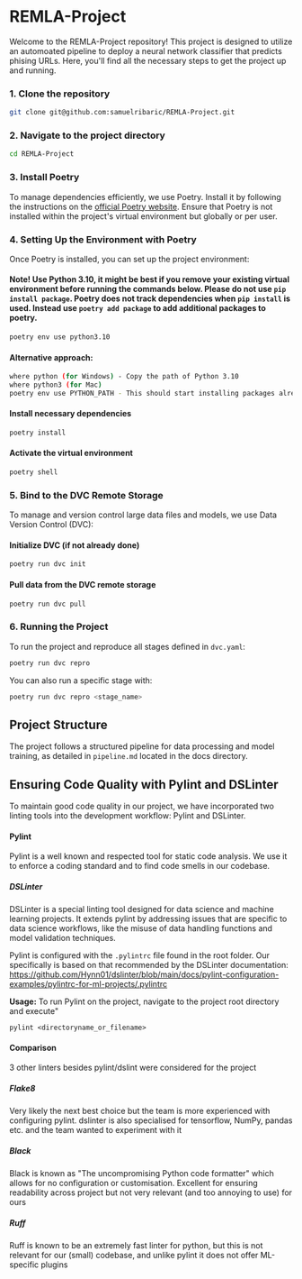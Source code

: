# REMLA-Project

Welcome to the REMLA-Project repository! This project is designed to utilize an automoated pipeline to deploy a neural network classifier that predicts phising URLs. Here, you'll find all the necessary steps to get the project up and running.

### 1. Clone the repository
```bash
git clone git@github.com:samuelribaric/REMLA-Project.git
```

### 2. Navigate to the project directory
```bash
cd REMLA-Project
```

### 3. Install Poetry
To manage dependencies efficiently, we use Poetry. Install it by following the instructions on the [official Poetry website](https://python-poetry.org/docs/#installation). Ensure that Poetry is not installed within the project's virtual environment but globally or per user.

### 4. Setting Up the Environment with Poetry
Once Poetry is installed, you can set up the project environment:

#### Note! Use Python 3.10, it might be best if you remove your existing virtual environment before running the commands below. Please do not use `pip install package`. Poetry does not track dependencies when `pip install` is used. Instead use `poetry add package` to add additional packages to poetry.

```bash
poetry env use python3.10
```

#### Alternative approach:
```bash
where python (for Windows) - Copy the path of Python 3.10
where python3 (for Mac)
poetry env use PYTHON_PATH - This should start installing packages already. If it doesn't, run: 'poetry install'
```

#### Install necessary dependencies
```bash
poetry install
```

#### Activate the virtual environment
```bash
poetry shell
```

### 5. Bind to the DVC Remote Storage
To manage and version control large data files and models, we use Data Version Control (DVC):

#### Initialize DVC (if not already done)
```bash
poetry run dvc init
```

#### Pull data from the DVC remote storage
```bash
poetry run dvc pull
```

### 6. Running the Project
To run the project and reproduce all stages defined in `dvc.yaml`:

```bash
poetry run dvc repro
```

You can also run a specific stage with:

```bash
poetry run dvc repro <stage_name>
```


## Project Structure

The project follows a structured pipeline for data processing and model training, as detailed in `pipeline.md` located in the docs directory.


##   Ensuring Code Quality with Pylint and DSLinter

To maintain good code quality in our project, we have incorporated two linting tools into the development workflow: Pylint and DSLinter.

#### Pylint

Pylint is a well known and respected tool for static code analysis. We use it to enforce a coding standard and to find code smells in our codebase. 

##### DSLinter

DSLinter is a special linting tool designed for data science and machine learning projects. It extends pylint by addressing issues that are specific to data science workflows, like the misuse of data handling functions and model validation techniques. 

Pylint is configured with the `.pylintrc` file found in the root folder. Our specifically is based on that recommended by the DSLinter documentation: https://github.com/Hynn01/dslinter/blob/main/docs/pylint-configuration-examples/pylintrc-for-ml-projects/.pylintrc

**Usage:** To run Pylint on the project, navigate to the project root directory and execute"

`pylint <directoryname_or_filename>` 

#### Comparison
3 other linters besides pylint/dslint were considered for the project
##### Flake8
Very likely the next best choice but the team is more experienced with configuring pylint. dslinter is also specialised for tensorflow, NumPy, pandas etc. and the team wanted to experiment with it
##### Black
Black is known as "The uncompromising Python code formatter" which allows for no configuration or customisation. Excellent for ensuring readability across project but not very relevant (and too annoying to use) for ours
##### Ruff
Ruff is known to be an extremely fast linter for python, but this is not relevant for our (small) codebase, and unlike pylint it does not offer ML-specific plugins
